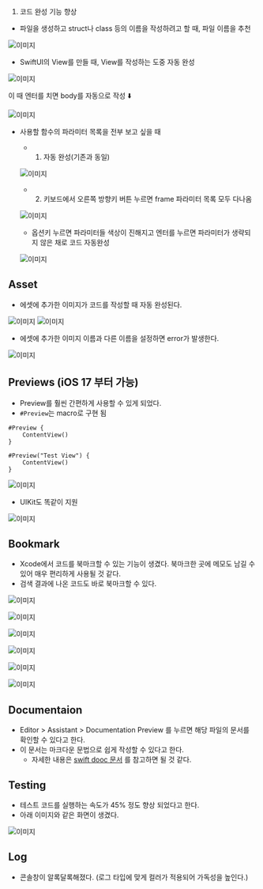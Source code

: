 
1. 코드 완성 기능 향상
- 파일을 생성하고 struct나 class 등의 이름을 작성하려고 할 때, 파일 이름을 추천

![이미지](./img/xcode_15_자동완성.png)
- SwiftUI의 View를 만들 때, View를 작성하는 도중 자동 완성

![이미지](./img/SwiftUIView_자동완성_1.png)

이 때 엔터를 치면 body를 자동으로 작성 ⬇️

![이미지](./img/SwiftUIView_자동완성_2.png)

- 사용할 함수의 파라미터 목록을 전부 보고 싶을 때
  - 1. 자동 완성(기존과 동일)
       
  ![이미지](./img/함수_자동완성_1.png)
  
  - 2. 키보드에서 오른쪽 방향키 버튼 누르면 frame 파라미터 목록 모두 다나옴
    
  ![이미지](./img/함수_자동완성_2.png)
  
  - 옵션키 누르면 파라미터들 색상이 진해지고 엔터를 누르면 파라미터가 생략되지 않은 채로 코드 자동완성
  
  ![이미지](./img/함수_자동완성_3.png)


## Asset
- 에셋에 추가한 이미지가 코드를 작성할 때 자동 완성된다.

![이미지](./img/Asset_Catalogs_1_자동완성.png)
![이미지](./img/Asset_Catalogs_2.png)

- 에셋에 추가한 이미지 이름과 다른 이름을 설정하면 error가 발생한다.
  
![이미지](./img/Asset_Catalogs_3_error.png)

## Previews (iOS 17 부터 가능)
- Preview를 훨씬 간편하게 사용할 수 있게 되었다.
- `#Preview`는 macro로 구현 됨

```
#Preview {
    ContentView()
}

#Preview("Test View") {
    ContentView()
}
```
![이미지](./img/Preview_1.png)

- UIKit도 똑같이 지원
  
![이미지](./img/Preview_2_UIKit.png)

## Bookmark
- Xcode에서 코드를 북마크할 수 있는 기능이 생겼다. 북마크한 곳에 메모도 남길 수 있어 매우 편리하게 사용될 것 같다.
- 검색 결과에 나온 코드도 바로 북마크할 수 있다.
  
![이미지](./img/북마크_1.png)

![이미지](./img/북마크_2.png)

![이미지](./img/북마크_3.png)

![이미지](./img/북마크_4.png)

![이미지](./img/북마크_5.png)

![이미지](./img/bookmark_search.png)

## Documentaion
- Editor > Assistant > Documentation Preview 를 누르면 해당 파일의 문서를 확인할 수 있다고 한다. 
- 이 문서는 마크다운 문법으로 쉽게 작성할 수 있다고 한다.
	- 자세한 내용은 [swift dooc 문서](https://developer.apple.com/documentation/docc) 를 참고하면 될 것 같다.

## Testing
- 테스트 코드를 실행하는 속도가 45% 정도 향상 되었다고 한다.
- 아래 이미지와 같은 화면이 생겼다.

![이미지](./img/unit_test.png)

## Log
- 콘솔창이 알록달록해졌다. (로그 타입에 맞게 컬러가 적용되어 가독성을 높인다.)
